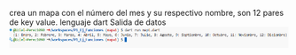 crea un mapa con el número del mes y su respectivo nombre, son 12 pares de key value. lenguaje dart
Salida de datos
![alt text](image-4.png)